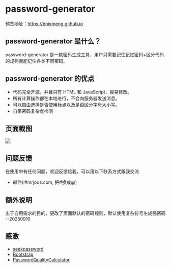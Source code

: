# password-generator

预览地址：https://enixmeng.github.io

## password-generator 是什么？

password-generator 是一款密码生成工具，用户只需要记住记忆密码+区分代码的规则就能记住各类不同密码。

## password-generator 的优点

- 代码完全开源，并且只有 HTML 和 JavaScript，容易修改。
- 所有计算操作都在本地进行，不会向服务器发送消息。
- 可以自由选择是否使用标点以及是否区分字母大小写。
- 自带密码复杂度检测

## 页面截图

![](https://github.com/mrjooz/password-generator/blob/master/screenshot.png)

## 问题反馈

在使用中有任何问题，欢迎反馈给我，可以用以下联系方式跟我交流

- 邮件(i#mrjooz.com, 把#换成@)

## 额外说明

出于自用需求的目的，更改了页面默认的密码规则，默认使用复杂符号生成强密码 --20250910

## 感激

- [seekpassword](https://github.com/Wsine/seekpassword)
- [Bootstrap](https://www.bootcss.com/)
- [PasswordQualityCalculator](https://www.npmjs.com/package/password-quality-calculator)
